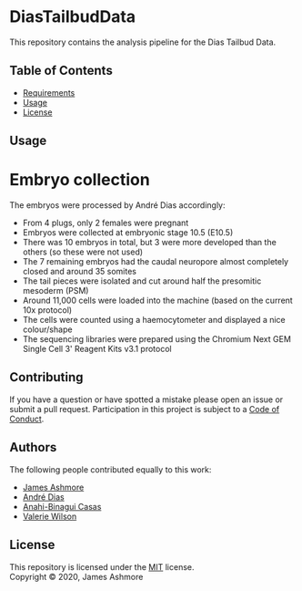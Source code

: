 DiasTailbudData
===============

This repository contains the analysis pipeline for the Dias Tailbud Data.

Table of Contents
-----------------

  * [Requirements](#requirements)
  * [Usage](#usage)
  * [License](#license)
    
Usage
-----






# Embryo collection

The embryos were processed by André Dias accordingly:

* From 4 plugs, only 2 females were pregnant
* Embryos were collected at embryonic stage 10.5 (E10.5)
* There was 10 embryos in total, but 3 were more developed than the others (so these were not used)
* The 7 remaining embryos had the caudal neuropore almost completely closed and around 35 somites
* The tail pieces were isolated and cut around half the presomitic mesoderm (PSM)
* Around 11,000 cells were loaded into the machine (based on the current 10x protocol)
* The cells were counted using a haemocytometer and displayed a nice colour/shape
* The sequencing libraries were prepared using the Chromium Next GEM Single Cell 3' Reagent Kits v3.1 protocol


Contributing
------------

If you have a question or have spotted a mistake please open an issue or submit a pull request. Participation in this project is subject to a [Code of Conduct](CODE_OF_CONDUCT.md).

Authors
------

The following people contributed equally to this work:

  * [James Ashmore](https://www.ed.ac.uk/profile/james-ashmore)
  * [André Dias]()
  * [Anahi-Binagui Casas](https://www.ed.ac.uk/profile/anahi-binagui-casas)
  * [Valerie Wilson](https://www.ed.ac.uk/profile/valerie-wilson)

License
-------

This repository is licensed under the [MIT](#) license.  
Copyright &copy; 2020, James Ashmore
